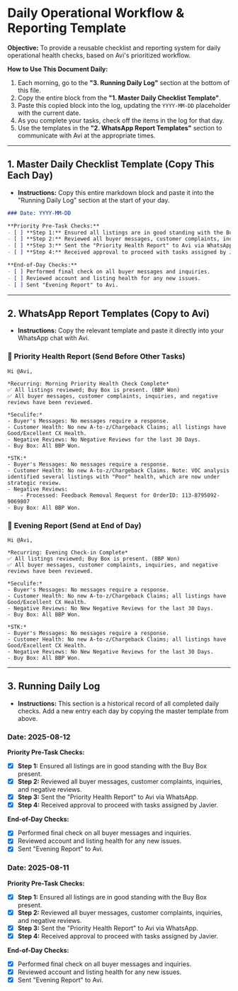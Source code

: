 # Daily Operational Workflow & Reporting Template

**Objective:** To provide a reusable checklist and reporting system for daily operational health checks, based on Avi's prioritized workflow.

**How to Use This Document Daily:**
1.  Each morning, go to the **"3. Running Daily Log"** section at the bottom of this file.
2.  Copy the entire block from the **"1. Master Daily Checklist Template"**.
3.  Paste this copied block into the log, updating the `YYYY-MM-DD` placeholder with the current date.
4.  As you complete your tasks, check off the items in the log for that day.
5.  Use the templates in the **"2. WhatsApp Report Templates"** section to communicate with Avi at the appropriate times.

---

## 1. Master Daily Checklist Template (Copy This Each Day)

*   **Instructions:** Copy this entire markdown block and paste it into the "Running Daily Log" section at the start of your day.

```markdown
### Date: YYYY-MM-DD

**Priority Pre-Task Checks:**
- [ ] **Step 1:** Ensured all listings are in good standing with the Buy Box present.
- [ ] **Step 2:** Reviewed all buyer messages, customer complaints, inquiries, and negative reviews.
- [ ] **Step 3:** Sent the "Priority Health Report" to Avi via WhatsApp.
- [ ] **Step 4:** Received approval to proceed with tasks assigned by Javier.

**End-of-Day Checks:**
- [ ] Performed final check on all buyer messages and inquiries.
- [ ] Reviewed account and listing health for any new issues.
- [ ] Sent "Evening Report" to Avi.
```

---

## 2. WhatsApp Report Templates (Copy to Avi)

*   **Instructions:** Copy the relevant template and paste it directly into your WhatsApp chat with Avi.

### 🌅 **Priority Health Report (Send Before Other Tasks)**
```
Hi @Avi,

*Recurring: Morning Priority Health Check Complete*
✅ All listings reviewed; Buy Box is present. (BBP Won)
✅ All buyer messages, customer complaints, inquiries, and negative reviews have been reviewed.

*Seculife:*
- Buyer's Messages: No messages require a response.
- Customer Health: No new A-to-z/Chargeback Claims; all listings have Good/Excellent CX Health.
- Negative Reviews: No Negative Reviews for the last 30 Days.
- Buy Box: All BBP Won.

*STK:* 
- Buyer's Messages: No messages require a response.
- Customer Health: No new A-to-z/Chargeback Claims. Note: VOC analysis identified several listings with "Poor" health, which are now under strategic review.
- Negative Reviews: 
    - Processed: Feedback Removal Request for OrderID: 113-8795092-9069807 
- Buy Box: All BBP Won.
```

### 🌆 **Evening Report (Send at End of Day)**
```
Hi @Avi,

*Recurring: Evening Check-in Complete*
✅ All listings reviewed; Buy Box is present. (BBP Won)
✅ All buyer messages, customer complaints, inquiries, and negative reviews have been reviewed.

*Seculife:*
- Buyer's Messages: No messages require a response.
- Customer Health: No new A-to-z/Chargeback Claims; all listings have Good/Excellent CX Health.
- Negative Reviews: No New Negative Reviews for the last 30 Days.
- Buy Box: All BBP Won.

*STK:* 
- Buyer's Messages: No messages require a response.
- Customer Health: No new A-to-z/Chargeback Claims; all listings have Good/Excellent CX Health.
- Negative Reviews: No New Negative Reviews for the last 30 Days.
- Buy Box: All BBP Won.
```

---

## 3. Running Daily Log

*   **Instructions:** This section is a historical record of all completed daily checks. Add a new entry each day by copying the master template from above.

### Date: 2025-08-12
**Priority Pre-Task Checks:**
- [x] **Step 1:** Ensured all listings are in good standing with the Buy Box present.
- [x] **Step 2:** Reviewed all buyer messages, customer complaints, inquiries, and negative reviews.
- [x] **Step 3:** Sent the "Priority Health Report" to Avi via WhatsApp.
- [x] **Step 4:** Received approval to proceed with tasks assigned by Javier.

**End-of-Day Checks:**
- [x] Performed final check on all buyer messages and inquiries.
- [x] Reviewed account and listing health for any new issues.
- [x] Sent "Evening Report" to Avi.

### Date: 2025-08-11
**Priority Pre-Task Checks:**
- [x] **Step 1:** Ensured all listings are in good standing with the Buy Box present.
- [x] **Step 2:** Reviewed all buyer messages, customer complaints, inquiries, and negative reviews.
- [x] **Step 3:** Sent the "Priority Health Report" to Avi via WhatsApp.
- [x] **Step 4:** Received approval to proceed with tasks assigned by Javier.

**End-of-Day Checks:**
- [x] Performed final check on all buyer messages and inquiries.
- [x] Reviewed account and listing health for any new issues.
- [x] Sent "Evening Report" to Avi.
